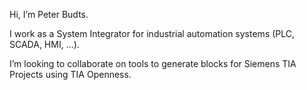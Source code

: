 Hi, I’m Peter Budts.

I work as a System Integrator for industrial automation systems (PLC, SCADA, HMI, ...).

I’m looking to collaborate on tools to generate blocks for Siemens TIA Projects using TIA Openness.

<!---
pbudts/pbudts is a ✨ special ✨ repository because its `README.md` (this file) appears on your GitHub profile.
You can click the Preview link to take a look at your changes.
--->
